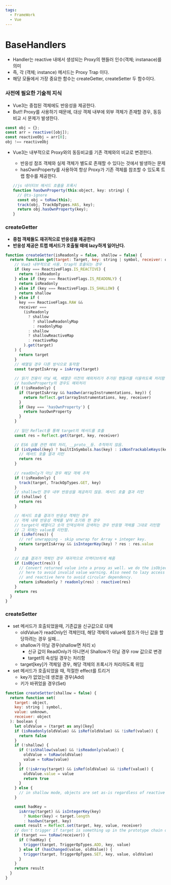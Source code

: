 ```yaml
---
tags:
  - FrameWork
  - Vue
---
```

# BaseHandlers
- Handler는 reactive 내에서 생성되는 Proxy의 핸들러 인수(객체; instanace)를 의미
- 즉, 각 (객체; instance) 메서드는 Proxy Trap 이다.
- 해당 모듈에서 가장 중요한 함수는 createGetter, createSetter 두 함수이다.

### 사전에 필요한 기술적 지식

- Vue3는 중첩된 객체에도 반응성을 제공한다.
- But!! Proxy를 사용하기 때문에, 대상 객체 내부에 외부 객체가 존재할 경우, 동등 비교 시 문제가 발생한다.

```jsx
const obj = {};
const arr = reactive([obj]);
const reactiveObj = arr[0];
obj !== reactiveObj
```

- Vue3는 내부적으로 Proxy와의 동등비교를 기존 객체와의 비교로 변경한다.
    - 반응성 참조 객체와 실제 객체가 별도로 존재할 수 있다는 것에서 발생하는 문제
    - hasOwnProperty를 사용하여 항상 Proxy가 기존 객체를 참조할 수 있도록 트랩 함수를 제공한다.
    
    ```jsx
    //js 네이티브 메서드 호출을 프록시
    function hasOwnProperty(this:object, key: string) {
      // @ts-ignore
      const obj = toRaw(this);
      track(obj, TrackOpTypes.HAS, key);
      return obj.hasOwnProperty(key);
    }
    ```
    

### createGetter

- **중첩 객체들도 재귀적으로 반응성을 제공한다**
- **반응성 제공은 트랩 메서드가 호출될 때에 lazy하게 일어난다.**

```jsx
function createGetter(isReadonly = false, shallow = false) {
  return function get(target: Target, key: string | symbol, receiver: object) {
    // Vue3 내부적으로 사용. trap이 호출되는 경우
    if (key === ReactiveFlags.IS_REACTIVE) {
      return !isReadonly
    } else if (key === ReactiveFlags.IS_READONLY) {
      return isReadonly
    } else if (key === ReactiveFlags.IS_SHALLOW) {
      return shallow
    } else if (
      key === ReactiveFlags.RAW &&
      receiver ===
        (isReadonly
          ? shallow
            ? shallowReadonlyMap
            : readonlyMap
          : shallow
          ? shallowReactiveMap
          : reactiveMap
        ).get(target)
    ) {
      return target
    }
	// 배열일 경우 다른 방식으로 동작함
    const targetIsArray = isArray(target)
	
    // 읽기 전용이 아닐 때, 배열은 이전의 예외처리가 추가된 핸들러를 이용하도록 처리함
    // hasOwnProperty의 경우도 예외처리
    if (!isReadonly) {
      if (targetIsArray && hasOwn(arrayInstrumentations, key)) {
        return Reflect.get(arrayInstrumentations, key, receiver)
      }
      if (key === 'hasOwnProperty') {
        return hasOwnProperty
      }
    }
	
    // 일단 Reflect를 통해 target의 메서드를 호출
    const res = Reflect.get(target, key, receiver)

	// ES6 심볼 관련 예외 처리, __proto__등. 추적하지 않음.
    if (isSymbol(key) ? builtInSymbols.has(key) : isNonTrackableKeys(key)) {
      // 메서드 호출 결과 리턴
      return res
    }
    
    // readOnly가 아닌 경우 해당 객체 추적
    if (!isReadonly) {
      track(target, TrackOpTypes.GET, key)
    }
	// shallow인 경우 내부 반응성을 제공하지 않음. 메서드 호출 결과 리턴
    if (shallow) {
      return res
    }

    // 메서드 호출 결과가 반응성 객체인 경우
    // 객체 내에 반응성 객체를 넣어 초기화 한 경우
    // target이 배열이고 숫자 인덱싱하여 검색하는 경우 반응형 객체를 그대로 리턴함
    // 그 외에는 value를 리턴함.
    if (isRef(res)) {
      // ref unwrapping - skip unwrap for Array + integer key.
      return targetIsArray && isIntegerKey(key) ? res : res.value
    }
	
    // 호출 결과가 객체인 경우 재귀적으로 리액티브하게 해줌
    if (isObject(res)) {
      // Convert returned value into a proxy as well. we do the isObject check
      // here to avoid invalid value warning. Also need to lazy access readonly
      // and reactive here to avoid circular dependency.
      return isReadonly ? readonly(res) : reactive(res)
    }
    return res
  }
}
```

### createSetter

- set 메서드가 호출되었을때, 기존값을 신규값으로 대체
    - oldValue가 readOnly인 객체인데, 해당 객체의 value에 참조가 아닌 값을 할당하려는 경우 실패…
    - shallow가 아닐 경우(shallow면 처리 x)
        - 신규 값이 ReadOnly가 아니면서 Shallow가 아닐 경우 row 값으로 변경
        - target의 속성일 경우는 처리함
    - target[key]가 객체일 경우, 해당 객체의 프록시가 처리하도록 위임
- set 메서드가 호출되었을 때, 적절한 effect를 트리거
    - key가 없었는데 생겼을 경우(Add)
    - 키가 바뀌었을 경우(Set)

```jsx
function createSetter(shallow = false) {
  return function set(
    target: object,
    key: string | symbol,
    value: unknown,
    receiver: object
  ): boolean {
    let oldValue = (target as any)[key]
    if (isReadonly(oldValue) && isRef(oldValue) && !isRef(value)) {
      return false
    }
    if (!shallow) {
      if (!isShallow(value) && !isReadonly(value)) {
        oldValue = toRaw(oldValue)
        value = toRaw(value)
      }
      if (!isArray(target) && isRef(oldValue) && !isRef(value)) {
        oldValue.value = value
        return true
      }
    } else {
      // in shallow mode, objects are set as-is regardless of reactive or not
    }

    const hadKey =
      isArray(target) && isIntegerKey(key)
        ? Number(key) < target.length
        : hasOwn(target, key)
    const result = Reflect.set(target, key, value, receiver)
    // don't trigger if target is something up in the prototype chain of original
    if (target === toRaw(receiver)) {
      if (!hadKey) {
        trigger(target, TriggerOpTypes.ADD, key, value)
      } else if (hasChanged(value, oldValue)) {
        trigger(target, TriggerOpTypes.SET, key, value, oldValue)
      }
    }
    return result
  }
}
```